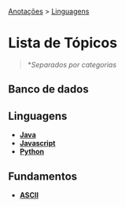 <link rel="stylesheet" type="text/css" href="../CSS/dark-theme.css">

[Anotações](../../) > [Linguagens](../Index.md)

# Lista de Tópicos 
>**Separados por categorias*

## Banco de dados

## Linguagens
- **[Java](./Java/Index.md)**
- **[Javascript](./Javascript/Index.md)**
- **[Python](./Python/Index.md)**

## Fundamentos
- **[ASCII](./Fundamentos/ASCII.md)**